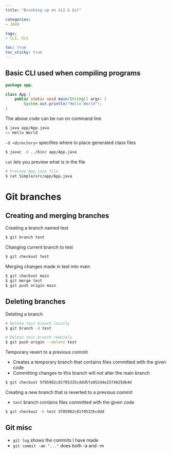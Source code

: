 ```yaml
---
title: "Brushing up on CLI & Git"

categories:
- JAVA

tags:
- CLI, Git

toc: true
toc_sticky: true
---
```


## Basic CLI used when compiling programs
```java
package app;

class App {
    public static void main(String[] args) {
        System.out.println("Hello World");
}
```

The above code can be run on command line
```bash
$ java app/App.java
>> Hello World
```

`-d <directory>` specifies where to place generated class files
```bash
$ javac -d ../bin/ app/App.java
```

`cat` lets you preview what is in the file
```bash
# Preview App.java file
$ cat Simple/src/app/App.java
```


# Git branches

## Creating and merging branches
Creating a branch named test
```bash
$ git branch test 
```

Changing current branch to test
```bash
$ git checkout test
```

Merging changes made in test into main
```bash
$ git checkout main
$ git merge test
$ git push origin main
```

## Deleting branches
Deleting a branch
```bash
# Delete test branch locally
$ git branch -d test

# Delete test branch remotely
$ git push origin --delete test
```

Temporary revert to a previous commit
- Creates a temporary branch that contains files committed  with the given code
- Committing changes to this branch will not alter the main branch
```bash
$ git checkout 5f85982c81f05335cddd5fa952d4e2574825db4d
```

Creating a new branch that is reverted to a previous commit
- `test` branch contains files committed with the given code
```bash
$ git checkout -b test 5f85982c81f05335cddd
```



## Git misc
- `git log` shows the commits I have made
- `git commit -am "..."` does both -a and -m 
